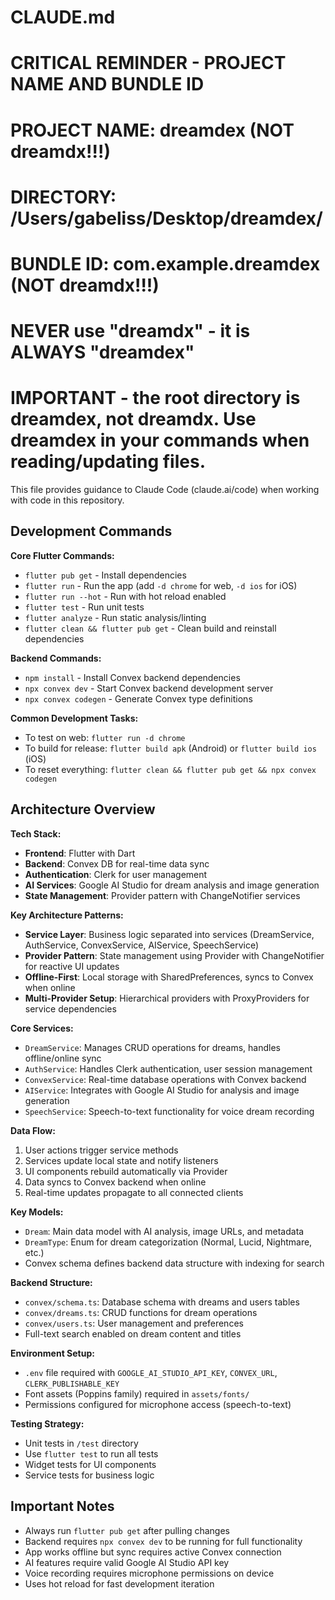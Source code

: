 # CLAUDE.md

# CRITICAL REMINDER - PROJECT NAME AND BUNDLE ID
# PROJECT NAME: dreamdex (NOT dreamdx!!!)
# DIRECTORY: /Users/gabeliss/Desktop/dreamdex/
# BUNDLE ID: com.example.dreamdex (NOT dreamdx!!!)
# NEVER use "dreamdx" - it is ALWAYS "dreamdex"

# IMPORTANT - the root directory is dreamdex, not dreamdx. Use dreamdex in your commands when reading/updating files.

This file provides guidance to Claude Code (claude.ai/code) when working with code in this repository.

## Development Commands

**Core Flutter Commands:**

- `flutter pub get` - Install dependencies
- `flutter run` - Run the app (add `-d chrome` for web, `-d ios` for iOS)
- `flutter run --hot` - Run with hot reload enabled
- `flutter test` - Run unit tests
- `flutter analyze` - Run static analysis/linting
- `flutter clean && flutter pub get` - Clean build and reinstall dependencies

**Backend Commands:**

- `npm install` - Install Convex backend dependencies
- `npx convex dev` - Start Convex backend development server
- `npx convex codegen` - Generate Convex type definitions

**Common Development Tasks:**

- To test on web: `flutter run -d chrome`
- To build for release: `flutter build apk` (Android) or `flutter build ios` (iOS)
- To reset everything: `flutter clean && flutter pub get && npx convex codegen`

## Architecture Overview

**Tech Stack:**

- **Frontend**: Flutter with Dart
- **Backend**: Convex DB for real-time data sync
- **Authentication**: Clerk for user management
- **AI Services**: Google AI Studio for dream analysis and image generation
- **State Management**: Provider pattern with ChangeNotifier services

**Key Architecture Patterns:**

- **Service Layer**: Business logic separated into services (DreamService, AuthService, ConvexService, AIService, SpeechService)
- **Provider Pattern**: State management using Provider with ChangeNotifier for reactive UI updates
- **Offline-First**: Local storage with SharedPreferences, syncs to Convex when online
- **Multi-Provider Setup**: Hierarchical providers with ProxyProviders for service dependencies

**Core Services:**

- `DreamService`: Manages CRUD operations for dreams, handles offline/online sync
- `AuthService`: Handles Clerk authentication, user session management
- `ConvexService`: Real-time database operations with Convex backend
- `AIService`: Integrates with Google AI Studio for analysis and image generation
- `SpeechService`: Speech-to-text functionality for voice dream recording

**Data Flow:**

1. User actions trigger service methods
2. Services update local state and notify listeners
3. UI components rebuild automatically via Provider
4. Data syncs to Convex backend when online
5. Real-time updates propagate to all connected clients

**Key Models:**

- `Dream`: Main data model with AI analysis, image URLs, and metadata
- `DreamType`: Enum for dream categorization (Normal, Lucid, Nightmare, etc.)
- Convex schema defines backend data structure with indexing for search

**Backend Structure:**

- `convex/schema.ts`: Database schema with dreams and users tables
- `convex/dreams.ts`: CRUD functions for dream operations
- `convex/users.ts`: User management and preferences
- Full-text search enabled on dream content and titles

**Environment Setup:**

- `.env` file required with `GOOGLE_AI_STUDIO_API_KEY`, `CONVEX_URL`, `CLERK_PUBLISHABLE_KEY`
- Font assets (Poppins family) required in `assets/fonts/`
- Permissions configured for microphone access (speech-to-text)

**Testing Strategy:**

- Unit tests in `/test` directory
- Use `flutter test` to run all tests
- Widget tests for UI components
- Service tests for business logic

## Important Notes

- Always run `flutter pub get` after pulling changes
- Backend requires `npx convex dev` to be running for full functionality
- App works offline but sync requires active Convex connection
- AI features require valid Google AI Studio API key
- Voice recording requires microphone permissions on device
- Uses hot reload for fast development iteration
